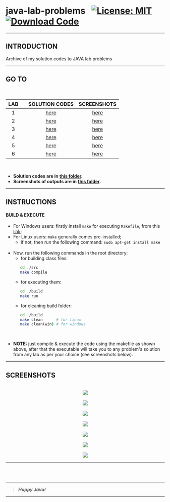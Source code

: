 
# java-lab-problems &nbsp; [![License: MIT](https://img.shields.io/badge/License-MIT-yellow.svg)](https://opensource.org/licenses/MIT) [![Download Code](https://img.shields.io/badge/Download-Code-red.svg)](https://github.com/code-chaser/java-lab-problems/archive/refs/heads/main.zip)
___

## INTRODUCTION
Archive of my solution codes to JAVA lab problems
___


## GO TO

<br>
   
|LAB||SOLUTION CODES|SCREENSHOTS|
|:-:|-|:-:|:-:|
|1||[here](./src/java_labs/lab_1)|[here](./screenshots/java_labs/lab_1)|
|2||[here](./src/java_labs/lab_2)|[here](./screenshots/java_labs/lab_2)|
|3||[here](./src/java_labs/lab_3)|[here](./screenshots/java_labs/lab_3)|
|4||[here](./src/java_labs/lab_4)|[here](./screenshots/java_labs/lab_4)|
|5||[here](./src/java_labs/lab_5)|[here](./screenshots/java_labs/lab_5)|
|6||[here](./src/java_labs/lab_5)|[here](./screenshots/java_labs/lab_5)|

<br>
   
- **Solution codes are in** [**this folder**](./src/java_labs)**.** 
- **Screenshots of outputs are in** [**this folder**](./screenshots/java_labs)**.**

___



## INSTRUCTIONS
#### BUILD & EXECUTE
- For Windows users: firstly install ` make ` for executing ` Makefile `, from this [link](https://stackoverflow.com/questions/32127524/how-to-install-and-use-make-in-windows);
- For Linux users: ` make ` generally comes pre-installed;
   - if not, then run the following command: ` sudo apt-get install make `
   <br>
- Now, run the following commands in the root directory:
   - for building class files: 
  ```bash
     cd ./src
     make compile
  ```
   - for executing them:
  ```bash
     cd ./build
     make run
  ```
   - for cleaning build folder:
  ```bash
     cd ./build
     make clean      # for linux
     make clean(win) # for windows
  ```

<br>

- **NOTE:** just compile & execute the code using the makefile as shown above, after that the executable will take you to any problem's solution from any lab as per your choice (see screenshots below).


___
## SCREENSHOTS

<br>

<div style="text-align:center"><img src="https://user-images.githubusercontent.com/63065397/132101657-6768d78f-2c86-4508-8406-2959047d82fe.png" /></div>
<br>
<div style="text-align:center"><img src="https://user-images.githubusercontent.com/63065397/132101670-635a6800-3e6a-4a7b-9eb3-ce6d60929282.png" /></div>
<br>
<div style="text-align:center"><img src="https://user-images.githubusercontent.com/63065397/132101685-678ea761-6155-481d-8021-b35ac2eb1305.png" /></div>
<br>
<div style="text-align:center"><img src="https://user-images.githubusercontent.com/63065397/132101698-2af0286c-8c46-4e0e-8d3f-1c966a46a26a.png" /></div>
<br>
<div style="text-align:center"><img src="https://user-images.githubusercontent.com/63065397/132101705-8607c534-f511-4b38-a2ea-9fdc43fbd5f0.png" /></div>
<br>
<div style="text-align:center"><img src="https://user-images.githubusercontent.com/63065397/132101742-01c1afdf-26d6-4c29-88c3-5f0859389126.png" /></div>
<br>
<div style="text-align:center"><img src="https://user-images.githubusercontent.com/63065397/132101754-7d81ec04-d643-425c-b631-2a122c15a3ee.png" /></div>

___

<br>
<br>

___
> ***Happy Java!***
___
